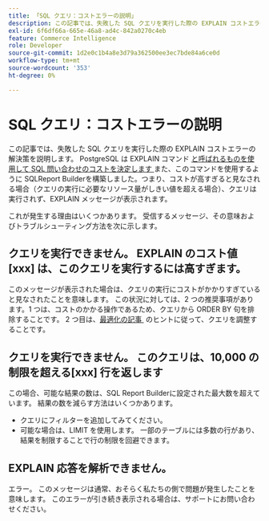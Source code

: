 ```yaml
---
title: 「SQL クエリ：コストエラーの説明」
description: この記事では、失敗した SQL クエリを実行した際の EXPLAIN コストエラーの解決策を説明します。 PostgreSQL は、[EXPLAIN コマンド ] （https://www.postgresql.org/docs/9.5/static/using-explain.html）と呼ばれるものを使用して、SQL クエリのコストを決定します。 また、このコマンドを使用するように SQLReport Builderを構築しました。つまり、コストが高すぎると見なされる場合（クエリの実行に必要なリソース量がしきい値を超える場合）、クエリは実行されず、EXPLAIN メッセージが表示されます。
exl-id: 6f6df66a-665e-46a8-ad4c-842a0270c4eb
feature: Commerce Intelligence
role: Developer
source-git-commit: 1d2e0c1b4a8e3d79a362500ee3ec7bde84a6ce0d
workflow-type: tm+mt
source-wordcount: '353'
ht-degree: 0%

---
```


# SQL クエリ：コストエラーの説明

この記事では、失敗した SQL クエリを実行した際の EXPLAIN コストエラーの解決策を説明します。 PostgreSQL は EXPLAIN コマンド [&#x200B; と呼ばれるものを使用して SQL 問い合わせのコストを決定します &#x200B;](https://www.postgresql.org/docs/9.5/static/using-explain.html) また、このコマンドを使用するように SQLReport Builderを構築しました。つまり、コストが高すぎると見なされる場合（クエリの実行に必要なリソース量がしきい値を超える場合）、クエリは実行されず、EXPLAIN メッセージが表示されます。

これが発生する理由はいくつかあります。 受信するメッセージ、その意味およびトラブルシューティング方法を次に示します。

## クエリを実行できません。 EXPLAIN のコスト値\[xxx\] は、このクエリを実行するには高すぎます。

このメッセージが表示された場合は、クエリの実行にコストがかかりすぎていると見なされたことを意味します。 この状況に対しては、2 つの推奨事項があります。1 つは、コストのかかる操作であるため、クエリから ORDER BY 句を排除することです。 2 つ目は、[&#x200B; 最適化の記事 &#x200B;](https://experienceleague.adobe.com/docs/commerce-business-intelligence/mbi/best-practices/data/optimizing-your-sql-queries.html?lang=ja) のヒントに従って、クエリを調整することです。

## クエリを実行できません。 このクエリは、10,000 の制限を超える\[xxx\] 行を返します

この場合、可能な結果の数は、SQL Report Builderに設定された最大数を超えています。 結果の数を減らす方法はいくつかあります。

* クエリにフィルターを追加してみてください。
* 可能な場合は、LIMIT を使用します。 一部のテーブルには多数の行があり、結果を制限することで行の制限を回避できます。

## EXPLAIN 応答を解析できません。

エラー。 このメッセージは通常、おそらく私たちの側で問題が発生したことを意味します。 このエラーが引き続き表示される場合は、サポートにお問い合わせください。
